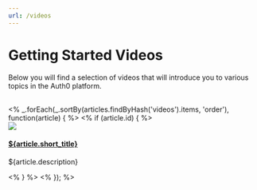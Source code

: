 ```yaml
---
url: /videos
---
```



# Getting Started Videos
Below you will find a selection of videos that will introduce you to various topics in the Auth0 platform.

<div style="margin-top: 30px; margin-bottom: 50px;">
<% _.forEach(_.sortBy(articles.findByHash('videos').items, 'order'), function(article) { %>
  <% if (article.id) { %>
  <div class="media">
    <div class="media-left">
      <a href="<%- '/docs' + article.url %>"> <img style="max-width: 128px;" class="media-object" src="https://embed-ssl.wistia.com/deliveries/${article.asset_id}.jpg?image_crop_resized=640x360"> </a>
    </div>
    <div class="media-body">
    <h4 class="media-heading"><a href="<%- '/docs' + article.url %>">${article.short_title}</a></h4>
      <p>${article.description}</p>
    </div>
  </div>
  <% } %>
<% }); %>
</div>
